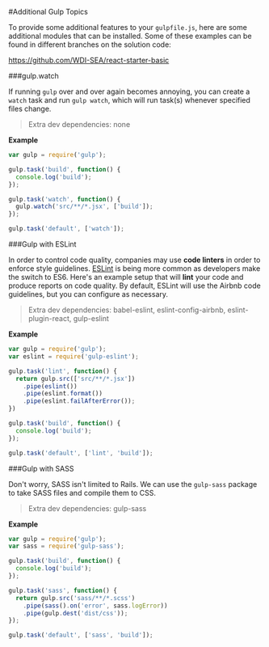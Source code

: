 #Additional Gulp Topics

To provide some additional features to your `gulpfile.js`, here are some additional modules that can be installed. Some of these examples can be found in different branches on the solution code:

https://github.com/WDI-SEA/react-starter-basic

###gulp.watch

If running `gulp` over and over again becomes annoying, you can create a `watch` task and run `gulp watch`, which will run task(s) whenever specified files change.

> Extra dev dependencies: none

**Example**

```js
var gulp = require('gulp');

gulp.task('build', function() {
  console.log('build');
});

gulp.task('watch', function() {
  gulp.watch('src/**/*.jsx', ['build']);
});

gulp.task('default', ['watch']);
```

###Gulp with ESLint

In order to control code quality, companies may use **code linters** in order to enforce style guidelines. [ESLint](http://eslint.org/) is being more common as developers make the switch to ES6. Here's an example setup that will **lint** your code and produce reports on code quality. By default, ESLint will use the Airbnb code guidelines, but you can configure as necessary.

> Extra dev dependencies: babel-eslint, eslint-config-airbnb, eslint-plugin-react, gulp-eslint

**Example**

```js
var gulp = require('gulp');
var eslint = require('gulp-eslint');

gulp.task('lint', function() {
  return gulp.src(['src/**/*.jsx'])
    .pipe(eslint())
    .pipe(eslint.format())
    .pipe(eslint.failAfterError());
})

gulp.task('build', function() {
  console.log('build');
});

gulp.task('default', ['lint', 'build']);
```

###Gulp with SASS

Don't worry, SASS isn't limited to Rails. We can use the `gulp-sass` package to take SASS files and compile them to CSS.

> Extra dev dependencies: gulp-sass

**Example**

```js
var gulp = require('gulp');
var sass = require('gulp-sass');

gulp.task('build', function() {
  console.log('build');
});

gulp.task('sass', function() {
  return gulp.src('sass/**/*.scss')
    .pipe(sass().on('error', sass.logError))
    .pipe(gulp.dest('dist/css'));
});

gulp.task('default', ['sass', 'build']);
```
